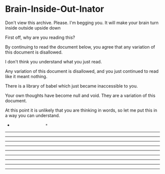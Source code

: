 # Brain-Inside-Out-Inator
Don't view this archive. Please. I'm begging you. It will make your brain turn inside outside upside down


First off, why are you reading this?

By continuing to read the document below, you agree that any variation of this document is disallowed. 

I don't think you understand what you just read.

Any variation of this document is disallowed, and you just continued to read like it meant nothing.

There is a library of babel which just became inaccessible to you.

Your own thoughts have become null and void. They are a variation of this document.

At this point it is unlikely that you are thinking in words, so let me put this in a way you can understand.

*                    * 
*                    *  *
*                    *  *
*                    *  *
*                    *  *


*    *               *
*    *               *
*    *               *    
*    *               *
*    *               *  ****

                                                      
